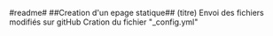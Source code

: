 #readme#
##Creation d'un epage statique## (titre)
Envoi des fichiers modifiés sur gitHub
Cration du fichier "_config.yml"